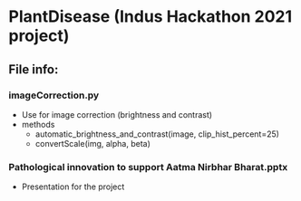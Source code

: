 # PlantDisease (Indus Hackathon 2021 project)

## File info:

### imageCorrection.py

- Use for image correction (brightness and contrast)
- methods
  - automatic_brightness_and_contrast(image, clip_hist_percent=25)
  - convertScale(img, alpha, beta)
  
### Pathological innovation to support Aatma Nirbhar Bharat.pptx
- Presentation for the project
